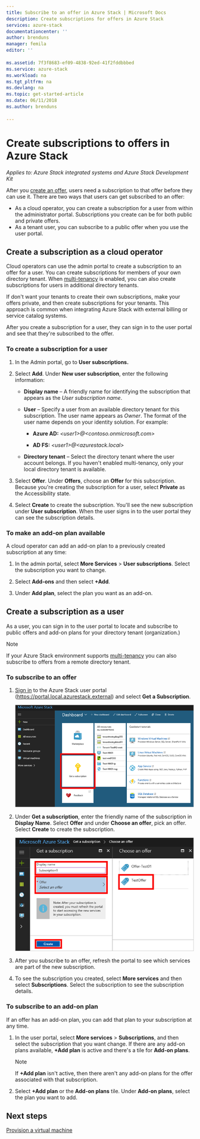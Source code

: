 ```yaml
---
title: Subscribe to an offer in Azure Stack | Microsoft Docs
description: Create subscriptions for offers in Azure Stack
services: azure-stack
documentationcenter: ''
author: brenduns
manager: femila
editor: ''

ms.assetid: 7f3f8683-ef09-4838-92ed-41f2fddbbbed
ms.service: azure-stack
ms.workload: na
ms.tgt_pltfrm: na
ms.devlang: na
ms.topic: get-started-article
ms.date: 06/11/2018
ms.author: brenduns

---
```

# Create subscriptions to offers in Azure Stack

*Applies to: Azure Stack integrated systems and Azure Stack Development Kit*

After you [create an offer](azure-stack-create-offer.md), users need a subscription to that offer before they can use it. There are two ways that users can get subscribed to an offer:

- As a cloud operator, you can create a subscription for a user from within the administrator portal. Subscriptions you create can be for both public and private offers.
- As a tenant user, you can subscribe to a public offer when you use the user portal.  

## Create a subscription as a cloud operator

Cloud operators can use the admin portal to create a subscription to an offer for a user.  You can create subscriptions for members of your own directory tenant.  When [multi-tenancy](azure-stack-enable-multitenancy.md) is enabled, you can also create subscriptions for users in additional directory tenants.

If don't want your tenants to create their own subscriptions, make your offers private, and then create subscriptions for your tenants. This approach is common when integrating Azure Stack with external billing or service catalog systems.

After you create a subscription for a user, they can sign in to the user portal and see that they're subscribed to the offer.  

### To create a subscription for a user

1. In the Admin portal, go to **User subscriptions.**
2. Select **Add**. Under **New user subscription**, enter the following information:  

   - **Display name** – A friendly name for identifying the subscription that appears as the *User subscription name*.
   - **User** – Specify a user from an available directory tenant for this subscription. The user name appears as *Owner*.  The format of the user name depends on your identity solution. For example:

     - **Azure AD:**  *&lt;user1>@&lt;contoso.onmicrosoft.com>*

     - **AD FS:**  *&lt;user1>@&lt;azurestack.local>*

   - **Directory tenant** –  Select the directory tenant where the user account belongs. If you haven't enabled multi-tenancy, only your local directory tenant is available.

3. Select **Offer**. Under **Offers**, choose an **Offer** for this subscription. Because you're creating the subscription for a user, select **Private** as the Accessibility state.

4. Select **Create** to create the subscription. You'll see the new subscription under **User subscription**. When the user  signs in to the user portal they can see the subscription details.

### To make an add-on plan available

A cloud operator can add an add-on plan to a previously created subscription at any time:

1. In the admin portal, select **More Services** > **User subscriptions**. Select the subscription you want to change.

2. Select **Add-ons**  and then select **+Add**.  

3. Under **Add plan**, select the plan you want as an add-on.

## Create a subscription as a user

As a user, you can sign in to the user portal to locate and subscribe to public offers and add-on plans for your directory tenant (organization.)

>[!NOTE]
>If your Azure Stack environment supports [multi-tenancy](azure-stack-enable-multitenancy.md) you can also subscribe to offers from a remote directory tenant.

### To subscribe to an offer

1. [Sign in](azure-stack-connect-azure-stack.md) to the Azure Stack user portal (https://portal.local.azurestack.external) and select **Get a Subscription**.

   ![Get a subscription](media/azure-stack-subscribe-plan-provision-vm/image01.png)
  
2. Under **Get a subscription**, enter the friendly name of the subscription in **Display Name**. Select **Offer** and under **Choose an offer**, pick an offer. Select **Create** to create the subscription.

   ![Create an offer](media/azure-stack-subscribe-plan-provision-vm/image02.png)
  
3. After you subscribe to an offer, refresh the portal to see which services are part of the new subscription.
4. To see the subscription you created, select **More services** and then select **Subscriptions**. Select the subscription to see the subscription details.  

### To subscribe to an add-on plan

If an offer has an add-on plan, you can add that plan to your subscription at any time.  

1. In the user portal, select **More services** > **Subscriptions**, and then select the subscription that you want change. If there are any add-on plans available, **+Add plan** is active and there's a tile for **Add-on plans**.

   >[!NOTE]
   >If **+Add plan** isn't active, then there aren't any add-on plans for the offer associated with that subscription.

1. Select **+Add plan** or the **Add-on plans** tile. Under **Add-on plans**, select the plan you want to add.

## Next steps

[Provision a virtual machine](azure-stack-provision-vm.md)
